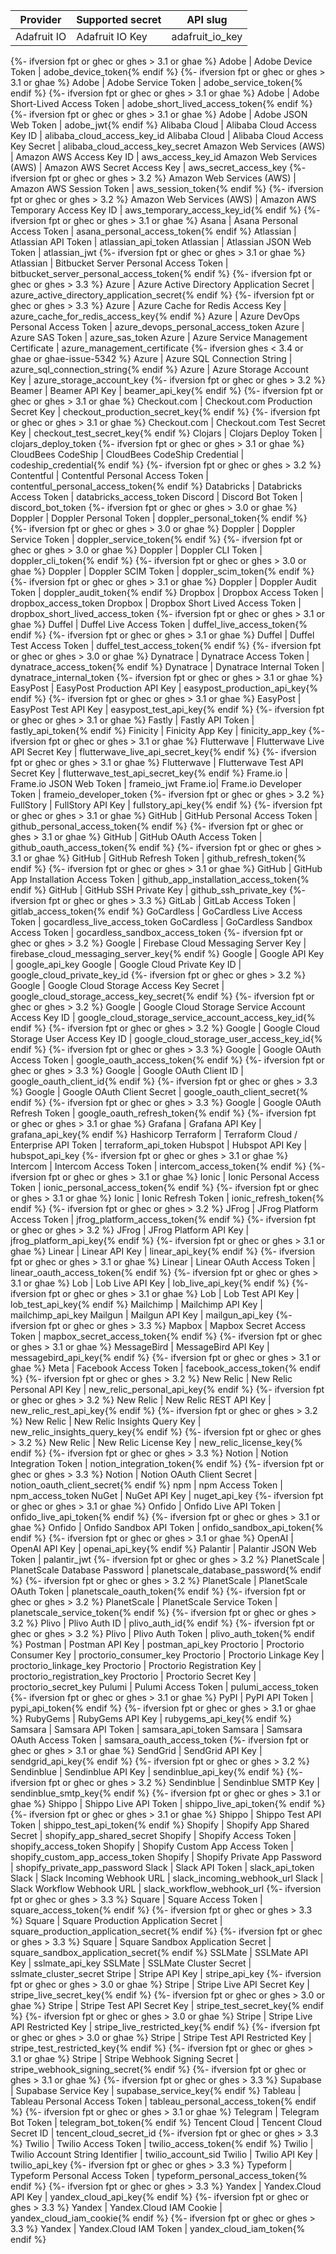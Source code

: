 Provider | Supported secret | API slug
--- | --- | ---
Adafruit IO | Adafruit IO Key | adafruit_io_key
{%- ifversion fpt or ghec or ghes > 3.1 or ghae %}
Adobe | Adobe Device Token | adobe_device_token{% endif %}
{%- ifversion fpt or ghec or ghes > 3.1 or ghae %}
Adobe | Adobe Service Token | adobe_service_token{% endif %}
{%- ifversion fpt or ghec or ghes > 3.1 or ghae %}
Adobe | Adobe Short-Lived Access Token | adobe_short_lived_access_token{% endif %}
{%- ifversion fpt or ghec or ghes > 3.1 or ghae %}
Adobe | Adobe JSON Web Token | adobe_jwt{% endif %}
Alibaba Cloud | Alibaba Cloud Access Key ID | alibaba_cloud_access_key_id
Alibaba Cloud | Alibaba Cloud Access Key Secret | alibaba_cloud_access_key_secret
Amazon Web Services (AWS) | Amazon AWS Access Key ID | aws_access_key_id
Amazon Web Services (AWS) | Amazon AWS Secret Access Key | aws_secret_access_key
{%- ifversion fpt or ghec or ghes > 3.2 %}
Amazon Web Services (AWS) | Amazon AWS Session Token | aws_session_token{% endif %}
{%- ifversion fpt or ghec or ghes > 3.2 %}
Amazon Web Services (AWS) | Amazon AWS Temporary Access Key ID | aws_temporary_access_key_id{% endif %}
{%- ifversion fpt or ghec or ghes > 3.1 or ghae %}
Asana | Asana Personal Access Token | asana_personal_access_token{% endif %}
Atlassian | Atlassian API Token | atlassian_api_token
Atlassian | Atlassian JSON Web Token | atlassian_jwt
{%- ifversion fpt or ghec or ghes > 3.1 or ghae %}
Atlassian | Bitbucket Server Personal Access Token | bitbucket_server_personal_access_token{% endif %}
{%- ifversion fpt or ghec or ghes > 3.3 %}
Azure | Azure Active Directory Application Secret | azure_active_directory_application_secret{% endif %}
{%- ifversion fpt or ghec or ghes > 3.3 %}
Azure | Azure Cache for Redis Access Key | azure_cache_for_redis_access_key{% endif %}
Azure | Azure DevOps Personal Access Token | azure_devops_personal_access_token
Azure | Azure SAS Token | azure_sas_token
Azure | Azure Service Management Certificate | azure_management_certificate
{%- ifversion ghes < 3.4 or ghae or ghae-issue-5342 %}
Azure | Azure SQL Connection String | azure_sql_connection_string{% endif %}
Azure | Azure Storage Account Key | azure_storage_account_key
{%- ifversion fpt or ghec or ghes > 3.2 %}
Beamer | Beamer API Key | beamer_api_key{% endif %}
{%- ifversion fpt or ghec or ghes > 3.1 or ghae %}
Checkout.com | Checkout.com Production Secret Key | checkout_production_secret_key{% endif %}
{%- ifversion fpt or ghec or ghes > 3.1 or ghae %}
Checkout.com | Checkout.com Test Secret Key | checkout_test_secret_key{% endif %}
Clojars | Clojars Deploy Token | clojars_deploy_token
{%- ifversion fpt or ghec or ghes > 3.1 or ghae %}
CloudBees CodeShip | CloudBees CodeShip Credential | codeship_credential{% endif %}
{%- ifversion fpt or ghec or ghes > 3.2 %}
Contentful | Contentful Personal Access Token | contentful_personal_access_token{% endif %}
Databricks | Databricks Access Token | databricks_access_token
Discord | Discord Bot Token | discord_bot_token
{%- ifversion fpt or ghec or ghes > 3.0 or ghae %}
Doppler | Doppler Personal Token | doppler_personal_token{% endif %}
{%- ifversion fpt or ghec or ghes > 3.0 or ghae %}
Doppler | Doppler Service Token | doppler_service_token{% endif %}
{%- ifversion fpt or ghec or ghes > 3.0 or ghae %}
Doppler | Doppler CLI Token | doppler_cli_token{% endif %}
{%- ifversion fpt or ghec or ghes > 3.0 or ghae %}
Doppler | Doppler SCIM Token | doppler_scim_token{% endif %}
{%- ifversion fpt or ghec or ghes > 3.1 or ghae %}
Doppler | Doppler Audit Token | doppler_audit_token{% endif %}
Dropbox | Dropbox Access Token | dropbox_access_token
Dropbox | Dropbox Short Lived Access Token | dropbox_short_lived_access_token
{%- ifversion fpt or ghec or ghes > 3.1 or ghae %}
Duffel | Duffel Live Access Token | duffel_live_access_token{% endif %}
{%- ifversion fpt or ghec or ghes > 3.1 or ghae %}
Duffel | Duffel Test Access Token | duffel_test_access_token{% endif %}
{%- ifversion fpt or ghec or ghes > 3.0 or ghae %}
Dynatrace | Dynatrace Access Token | dynatrace_access_token{% endif %}
Dynatrace | Dynatrace Internal Token | dynatrace_internal_token
{%- ifversion fpt or ghec or ghes > 3.1 or ghae %}
EasyPost | EasyPost Production API Key | easypost_production_api_key{% endif %}
{%- ifversion fpt or ghec or ghes > 3.1 or ghae %}
EasyPost | EasyPost Test API Key | easypost_test_api_key{% endif %}
{%- ifversion fpt or ghec or ghes > 3.1 or ghae %}
Fastly | Fastly API Token | fastly_api_token{% endif %}
Finicity | Finicity App Key | finicity_app_key
{%- ifversion fpt or ghec or ghes > 3.1 or ghae %}
Flutterwave | Flutterwave Live API Secret Key | flutterwave_live_api_secret_key{% endif %}
{%- ifversion fpt or ghec or ghes > 3.1 or ghae %}
Flutterwave | Flutterwave Test API Secret Key | flutterwave_test_api_secret_key{% endif %}
Frame.io | Frame.io JSON Web Token | frameio_jwt
Frame.io| Frame.io Developer Token | frameio_developer_token
{%- ifversion fpt or ghec or ghes > 3.2 %}
FullStory | FullStory API Key | fullstory_api_key{% endif %}
{%- ifversion fpt or ghec or ghes > 3.1 or ghae %}
GitHub | GitHub Personal Access Token | github_personal_access_token{% endif %}
{%- ifversion fpt or ghec or ghes > 3.1 or ghae %}
GitHub | GitHub OAuth Access Token | github_oauth_access_token{% endif %}
{%- ifversion fpt or ghec or ghes > 3.1 or ghae %}
GitHub | GitHub Refresh Token | github_refresh_token{% endif %}
{%- ifversion fpt or ghec or ghes > 3.1 or ghae %}
GitHub | GitHub App Installation Access Token | github_app_installation_access_token{% endif %}
GitHub | GitHub SSH Private Key | github_ssh_private_key
{%- ifversion fpt or ghec or ghes > 3.3 %}
GitLab | GitLab Access Token | gitlab_access_token{% endif %}
GoCardless | GoCardless Live Access Token | gocardless_live_access_token
GoCardless | GoCardless Sandbox Access Token | gocardless_sandbox_access_token
{%- ifversion fpt or ghec or ghes > 3.2 %}
Google | Firebase Cloud Messaging Server Key | firebase_cloud_messaging_server_key{% endif %}
Google | Google API Key | google_api_key
Google | Google Cloud Private Key ID | google_cloud_private_key_id
{%- ifversion fpt or ghec or ghes > 3.2 %}
Google | Google Cloud Storage Access Key Secret | google_cloud_storage_access_key_secret{% endif %}
{%- ifversion fpt or ghec or ghes > 3.2 %}
Google | Google Cloud Storage Service Account Access Key ID | google_cloud_storage_service_account_access_key_id{% endif %}
{%- ifversion fpt or ghec or ghes > 3.2 %}
Google | Google Cloud Storage User Access Key ID | google_cloud_storage_user_access_key_id{% endif %}
{%- ifversion fpt or ghec or ghes > 3.3 %}
Google | Google OAuth Access Token | google_oauth_access_token{% endif %}
{%- ifversion fpt or ghec or ghes > 3.3 %}
Google | Google OAuth Client ID | google_oauth_client_id{% endif %}
{%- ifversion fpt or ghec or ghes > 3.3 %}
Google | Google OAuth Client Secret | google_oauth_client_secret{% endif %}
{%- ifversion fpt or ghec or ghes > 3.3 %}
Google | Google OAuth Refresh Token | google_oauth_refresh_token{% endif %}
{%- ifversion fpt or ghec or ghes > 3.1 or ghae %}
Grafana | Grafana API Key | grafana_api_key{% endif %}
Hashicorp Terraform | Terraform Cloud / Enterprise API Token | terraform_api_token
Hubspot | Hubspot API Key | hubspot_api_key
{%- ifversion fpt or ghec or ghes > 3.1 or ghae %}
Intercom | Intercom Access Token | intercom_access_token{% endif %}
{%- ifversion fpt or ghec or ghes > 3.1 or ghae %}
Ionic | Ionic Personal Access Token | ionic_personal_access_token{% endif %}
{%- ifversion fpt or ghec or ghes > 3.1 or ghae %}
Ionic | Ionic Refresh Token | ionic_refresh_token{% endif %}
{%- ifversion fpt or ghec or ghes > 3.2 %}
JFrog | JFrog Platform Access Token | jfrog_platform_access_token{% endif %}
{%- ifversion fpt or ghec or ghes > 3.2 %}
JFrog | JFrog Platform API Key | jfrog_platform_api_key{% endif %}
{%- ifversion fpt or ghec or ghes > 3.1 or ghae %}
Linear | Linear API Key | linear_api_key{% endif %}
{%- ifversion fpt or ghec or ghes > 3.1 or ghae %}
Linear | Linear OAuth Access Token | linear_oauth_access_token{% endif %}
{%- ifversion fpt or ghec or ghes > 3.1 or ghae %}
Lob | Lob Live API Key | lob_live_api_key{% endif %}
{%- ifversion fpt or ghec or ghes > 3.1 or ghae %}
Lob | Lob Test API Key | lob_test_api_key{% endif %}
Mailchimp | Mailchimp API Key | mailchimp_api_key
Mailgun | Mailgun API Key | mailgun_api_key
{%- ifversion fpt or ghec or ghes > 3.3 %}
Mapbox | Mapbox Secret Access Token | mapbox_secret_access_token{% endif %}
{%- ifversion fpt or ghec or ghes > 3.1 or ghae %}
MessageBird | MessageBird API Key | messagebird_api_key{% endif %}
{%- ifversion fpt or ghec or ghes > 3.1 or ghae %}
Meta | Facebook Access Token | facebook_access_token{% endif %}
{%- ifversion fpt or ghec or ghes > 3.2 %}
New Relic | New Relic Personal API Key | new_relic_personal_api_key{% endif %}
{%- ifversion fpt or ghec or ghes > 3.2 %}
New Relic | New Relic REST API Key | new_relic_rest_api_key{% endif %}
{%- ifversion fpt or ghec or ghes > 3.2 %}
New Relic | New Relic Insights Query Key | new_relic_insights_query_key{% endif %}
{%- ifversion fpt or ghec or ghes > 3.2 %}
New Relic | New Relic License Key | new_relic_license_key{% endif %}
{%- ifversion fpt or ghec or ghes > 3.3 %}
Notion | Notion Integration Token | notion_integration_token{% endif %}
{%- ifversion fpt or ghec or ghes > 3.3 %}
Notion | Notion OAuth Client Secret | notion_oauth_client_secret{% endif %}
npm | npm Access Token | npm_access_token
NuGet | NuGet API Key | nuget_api_key
{%- ifversion fpt or ghec or ghes > 3.1 or ghae %}
Onfido | Onfido Live API Token | onfido_live_api_token{% endif %}
{%- ifversion fpt or ghec or ghes > 3.1 or ghae %}
Onfido | Onfido Sandbox API Token | onfido_sandbox_api_token{% endif %}
{%- ifversion fpt or ghec or ghes > 3.1 or ghae %}
OpenAI | OpenAI API Key | openai_api_key{% endif %}
Palantir | Palantir JSON Web Token | palantir_jwt
{%- ifversion fpt or ghec or ghes > 3.2 %}
PlanetScale | PlanetScale Database Password | planetscale_database_password{% endif %}
{%- ifversion fpt or ghec or ghes > 3.2 %}
PlanetScale | PlanetScale OAuth Token | planetscale_oauth_token{% endif %}
{%- ifversion fpt or ghec or ghes > 3.2 %}
PlanetScale | PlanetScale Service Token | planetscale_service_token{% endif %}
{%- ifversion fpt or ghec or ghes > 3.2 %}
Plivo | Plivo Auth ID | plivo_auth_id{% endif %}
{%- ifversion fpt or ghec or ghes > 3.2 %}
Plivo | Plivo Auth Token | plivo_auth_token{% endif %}
Postman | Postman API Key | postman_api_key
Proctorio | Proctorio Consumer Key | proctorio_consumer_key
Proctorio | Proctorio Linkage Key | proctorio_linkage_key
Proctorio | Proctorio Registration Key | proctorio_registration_key
Proctorio | Proctorio Secret Key | proctorio_secret_key
Pulumi | Pulumi Access Token | pulumi_access_token
{%- ifversion fpt or ghec or ghes > 3.1 or ghae %}
PyPI | PyPI API Token | pypi_api_token{% endif %}
{%- ifversion fpt or ghec or ghes > 3.1 or ghae %}
RubyGems | RubyGems API Key | rubygems_api_key{% endif %}
Samsara | Samsara API Token | samsara_api_token
Samsara | Samsara OAuth Access Token | samsara_oauth_access_token
{%- ifversion fpt or ghec or ghes > 3.1 or ghae %}
SendGrid | SendGrid API Key | sendgrid_api_key{% endif %}
{%- ifversion fpt or ghec or ghes > 3.2 %}
Sendinblue | Sendinblue API Key | sendinblue_api_key{% endif %}
{%- ifversion fpt or ghec or ghes > 3.2 %}
Sendinblue | Sendinblue SMTP Key | sendinblue_smtp_key{% endif %}
{%- ifversion fpt or ghec or ghes > 3.1 or ghae %}
Shippo | Shippo Live API Token | shippo_live_api_token{% endif %}
{%- ifversion fpt or ghec or ghes > 3.1 or ghae %}
Shippo | Shippo Test API Token | shippo_test_api_token{% endif %}
Shopify | Shopify App Shared Secret | shopify_app_shared_secret
Shopify | Shopify Access Token | shopify_access_token
Shopify | Shopify Custom App Access Token | shopify_custom_app_access_token
Shopify | Shopify Private App Password | shopify_private_app_password
Slack | Slack API Token | slack_api_token
Slack | Slack Incoming Webhook URL | slack_incoming_webhook_url
Slack | Slack Workflow Webhook URL | slack_workflow_webhook_url
{%- ifversion fpt or ghec or ghes > 3.3 %}
Square | Square Access Token | square_access_token{% endif %}
{%- ifversion fpt or ghec or ghes > 3.3 %}
Square | Square Production Application Secret | square_production_application_secret{% endif %}
{%- ifversion fpt or ghec or ghes > 3.3 %}
Square | Square Sandbox Application Secret | square_sandbox_application_secret{% endif %}
SSLMate | SSLMate API Key | sslmate_api_key
SSLMate | SSLMate Cluster Secret | sslmate_cluster_secret
Stripe | Stripe API Key | stripe_api_key
{%- ifversion fpt or ghec or ghes > 3.0 or ghae %}
Stripe | Stripe Live API Secret Key | stripe_live_secret_key{% endif %}
{%- ifversion fpt or ghec or ghes > 3.0 or ghae %}
Stripe | Stripe Test API Secret Key | stripe_test_secret_key{% endif %}
{%- ifversion fpt or ghec or ghes > 3.0 or ghae %}
Stripe | Stripe Live API Restricted Key | stripe_live_restricted_key{% endif %}
{%- ifversion fpt or ghec or ghes > 3.0 or ghae %}
Stripe | Stripe Test API Restricted Key | stripe_test_restricted_key{% endif %}
{%- ifversion fpt or ghec or ghes > 3.1 or ghae %}
Stripe | Stripe Webhook Signing Secret | stripe_webhook_signing_secret{% endif %}
{%- ifversion fpt or ghec or ghes > 3.1 or ghae %}
{%- ifversion fpt or ghec or ghes > 3.3 %}
Supabase | Supabase Service Key | supabase_service_key{% endif %}
Tableau | Tableau Personal Access Token | tableau_personal_access_token{% endif %}
{%- ifversion fpt or ghec or ghes > 3.1 or ghae %}
Telegram | Telegram Bot Token | telegram_bot_token{% endif %}
Tencent Cloud | Tencent Cloud Secret ID | tencent_cloud_secret_id
{%- ifversion fpt or ghec or ghes > 3.3 %}
Twilio | Twilio Access Token | twilio_access_token{% endif %}
Twilio | Twilio Account String Identifier | twilio_account_sid
Twilio | Twilio API Key | twilio_api_key
{%- ifversion fpt or ghec or ghes > 3.3 %}
Typeform | Typeform Personal Access Token | typeform_personal_access_token{% endif %}
{%- ifversion fpt or ghec or ghes > 3.3 %}
Yandex | Yandex.Cloud API Key | yandex_cloud_api_key{% endif %}
{%- ifversion fpt or ghec or ghes > 3.3 %}
Yandex | Yandex.Cloud IAM Cookie | yandex_cloud_iam_cookie{% endif %}
{%- ifversion fpt or ghec or ghes > 3.3 %}
Yandex | Yandex.Cloud IAM Token | yandex_cloud_iam_token{% endif %}
